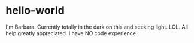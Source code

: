 # hello-world
I'm Barbara.  Currently totally in the dark on this and seeking light.  LOL.  All help greatly appreciated.  I have NO code experience.
